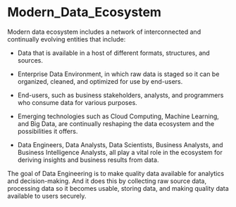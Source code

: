 # Modern_Data_Ecosystem

Modern data ecosystem includes a network of interconnected and continually evolving entities that include:

- Data that is available in a host of different formats, structures, and sources. 

- Enterprise Data Environment, in which raw data is staged so it can be organized, cleaned, and optimized for use by end-users.

- End-users, such as business stakeholders, analysts, and programmers who consume data for various purposes.

- Emerging technologies such as Cloud Computing, Machine Learning, and Big Data, are continually reshaping the data ecosystem and the possibilities it offers.

- Data Engineers, Data Analysts, Data Scientists, Business Analysts, and Business Intelligence Analysts, all play a vital role in the ecosystem for deriving insights and business results from data.

The goal of Data Engineering is to make quality data available for analytics and decision-making. And it does this by collecting raw source data, processing data so it becomes usable, storing data, and making quality data available to users securely.  